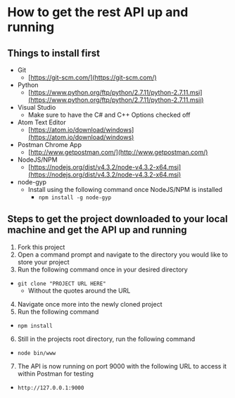 # How to get the rest API up and running

## Things to install first
 - Git
    - [https://git-scm.com/](https://git-scm.com/)
 - Python
    - [https://www.python.org/ftp/python/2.7.11/python-2.7.11.msi](https://www.python.org/ftp/python/2.7.11/python-2.7.11.msii)
 - Visual Studio
    - Make sure to have the C# and C++ Options checked off
 - Atom Text Editor
    - [https://atom.io/download/windows](https://atom.io/download/windows)
 - Postman Chrome App
    - [http://www.getpostman.com/](http://www.getpostman.com/)
 - NodeJS/NPM
    - [https://nodejs.org/dist/v4.3.2/node-v4.3.2-x64.msi](https://nodejs.org/dist/v4.3.2/node-v4.3.2-x64.msi)
 - node-gyp
    - Install using the following command once NodeJS/NPM is installed
        - `npm install -g node-gyp`
        
## Steps to get the project downloaded to your local machine and get the API up and running
1. Fork this project
2. Open a command prompt and navigate to the directory you would like to store your project
3. Run the following command once in your desired directory
  - `git clone "PROJECT URL HERE"`
    - Without the quotes around the URL
4. Navigate once more into the newly cloned project
5. Run the following command
  - `npm install`
6. Still in the projects root directory, run the following command
  - `node bin/www`
7. The API is now running on port 9000 with the following URL to access it within Postman for testing
  - `http://127.0.0.1:9000` 

